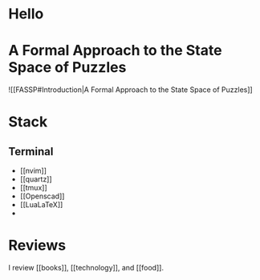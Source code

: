 # Hello
# A Formal Approach to the State Space of Puzzles
![[FASSP#Introduction|A Formal Approach to the State Space of Puzzles]]


# Stack
## Terminal
- [[nvim]]
- [[quartz]]
- [[tmux]]
- [[Openscad]]
- [[LuaLaTeX]]
- 

# Reviews
I review [[books]], [[technology]], and [[food]].
